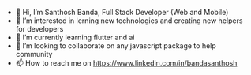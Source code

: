 - 👋 Hi, I’m Santhosh Banda, Full Stack Developer (Web and Mobile)
- 👀 I’m interested in lerning new technologies and creating new helpers for developers
- 🌱 I’m currently learning flutter and ai
- 💞️ I’m looking to collaborate on any javascript package to help community
- 📫 How to reach me on https://www.linkedin.com/in/bandasanthosh

<!---
santhoshbanda/santhoshbanda is a ✨ special ✨ repository because its `README.md` (this file) appears on your GitHub profile.
You can click the Preview link to take a look at your changes.
--->
